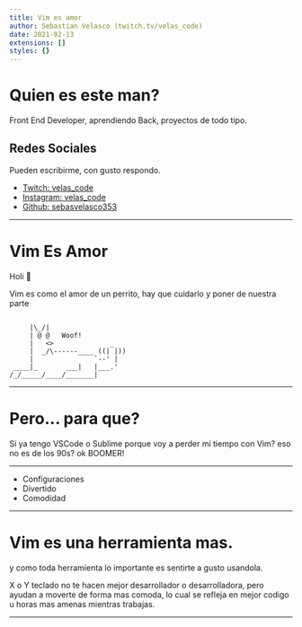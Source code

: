```yaml
---
title: Vim es amor 
author: Sebastian Velasco (twitch.tv/velas_code) 
date: 2021-02-13
extensions: []
styles: {} 
---
```


# Quien es este man?

Front End Developer, aprendiendo Back, proyectos de todo tipo.

## Redes Sociales

Pueden escribirme, con gusto respondo.
- [Twitch: velas_code](twitch.tv/velas_code)
- [Instagram: velas_code](instagram.com/velas_code)
- [Github: sebasvelasco353](github.com/sebasvelasco353)

---

# Vim Es Amor

Holi 👋

Vim es como el amor de un perrito, hay que cuidarlo y poner de nuestra parte

```

     |\_/|                  
     | @ @   Woof! 
     |   <>              _  
     |  _/\------____ ((| |))
     |               `--' |   
 ____|_       ___|   |___.' 
/_/_____/____/_______|

```
---

# Pero... para que?

Si ya tengo VSCode o Sublime porque voy a perder mi tiempo con Vim? eso no es de los 90s? ok BOOMER!

---

- Configuraciones
- Divertido
- Comodidad

---

# Vim es una herramienta mas.

y como toda herramienta lo importante es sentirte a gusto usandola.

X o Y teclado no te hacen mejor desarrollador o desarrolladora, pero ayudan a moverte de forma mas
comoda, lo cual se refleja en mejor codigo u horas mas amenas mientras trabajas.


---
